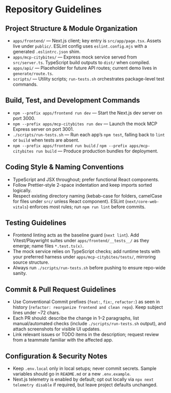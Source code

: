 # Repository Guidelines

## Project Structure & Module Organization
- `apps/frontend/` — Next.js client; key entry is `src/app/page.tsx`. Assets live under `public/`. ESLint config uses `eslint.config.mjs` with a generated `.eslintrc.json` shim.
- `apps/mcp-citybites/` — Express mock service served from `src/server.ts`. TypeScript build outputs to `dist/` when compiled.
- `apps/api/` — Placeholder for future API routes; current demo lives in `generate/route.ts`.
- `scripts/` — Utility scripts; `run-tests.sh` orchestrates package-level test commands.

## Build, Test, and Development Commands
- `npm --prefix apps/frontend run dev` — Start the Next.js dev server on port 3000.
- `npm --prefix apps/mcp-citybites run dev` — Launch the mock MCP Express server on port 3001.
- `./scripts/run-tests.sh` — Run each app’s `npm test`, falling back to `lint` or `build` when tests are absent.
- `npm --prefix apps/frontend run build` / `npm --prefix apps/mcp-citybites run build` — Produce production bundles for deployment.

## Coding Style & Naming Conventions
- TypeScript and JSX throughout; prefer functional React components.
- Follow Prettier-style 2-space indentation and keep imports sorted logically.
- Respect existing directory naming (kebab-case for folders, camelCase for files under `src/` unless React component). ESLint (`next/core-web-vitals`) enforces most rules; run `npm run lint` before commits.

## Testing Guidelines
- Frontend linting acts as the baseline guard (`next lint`). Add Vitest/Playwright suites under `apps/frontend/__tests__/` as they emerge; name files `*.test.ts(x)`.
- The mock service relies on TypeScript checks; add runtime tests with your preferred harness under `apps/mcp-citybites/tests/`, mirroring source structure.
- Always run `./scripts/run-tests.sh` before pushing to ensure repo-wide sanity.

## Commit & Pull Request Guidelines
- Use Conventional Commit prefixes (`feat:`, `fix:`, `refactor:`) as seen in history (`refactor: reorganize frontend and clean repo`). Keep subject lines under ~72 chars.
- Each PR should: describe the change in 1–2 paragraphs, list manual/automated checks (include `./scripts/run-tests.sh` output), and attach screenshots for visible UI updates.
- Link relevant issues or TODO items in the description; request review from a teammate familiar with the affected app.

## Configuration & Security Notes
- Keep `.env.local` only in local setups; never commit secrets. Sample variables should go in `README.md` or a new `.env.example`.
- Next.js telemetry is enabled by default; opt out locally via `npx next telemetry disable` if required, but leave project defaults unchanged.
